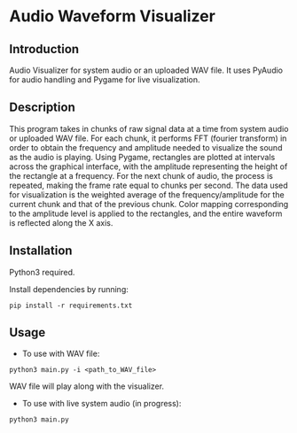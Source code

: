 # Audio Waveform Visualizer

## Introduction

Audio Visualizer for system audio or an uploaded WAV file. It uses PyAudio for audio handling and Pygame for live visualization.


## Description
This program takes in chunks of raw signal data at a time from system audio or uploaded WAV file. For each chunk, it performs FFT (fourier transform) in order to obtain the frequency and amplitude needed to visualize the sound as the audio is playing. 
Using Pygame, rectangles are plotted at intervals across the graphical interface, with the amplitude representing the height of the rectangle at a frequency. For the next chunk of audio, the process is repeated, making the frame rate equal to chunks per second. The data used for visualization is the weighted average of the frequency/amplitude for the current chunk and that of the previous chunk. Color mapping corresponding to the amplitude level is applied to the rectangles, and the entire waveform is reflected along the X axis.


## Installation

Python3 required.

Install dependencies by running:
~~~
pip install -r requirements.txt
~~~


## Usage

* To use with WAV file:
~~~
python3 main.py -i <path_to_WAV_file>
~~~
WAV file will play along with the visualizer.


* To use with live system audio (in progress):
~~~
python3 main.py
~~~
